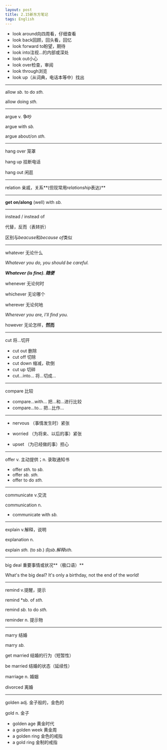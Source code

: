 ```yaml
---
layout: post
title: 2.15新东方笔记
tags: English
---
```


- look around向四周看，仔细查看
- look back回顾，回头看，回忆
- look forward to盼望，期待
- look into注视...的内部或深处
- look out小心
- look over检查，审阅
- look through浏览
- look up（从词典，电话本等中）找出

-------

allow *sb.* to do *sth.*

allow doing *sth.*

-------

argue v. 争吵

argue with *sb.*

argue about/on *sth.*

-------

hang over 笼罩

hang up 挂断电话

hang out 闲逛

-------

relation 亲戚，关系**(但现常用*relationship*表达)**

-------

**get on/along** (well) with *sb.*

-------

instead / instead of

代替，反而（表转折）

区别与*beacuse*和*because of*类似

-------

whatever 无论什么

*Whatever you do, you should be careful.*

***Whatever (is fine). 随便***

whenever 无论何时

whichever 无论哪个

wherever 无论何地

*Wherever you are, I'll find you.*

however 无论怎样，**然而**

-------

cut 将...切开

- cut out 删除
- cut off 切除
- cut down 缩减，砍倒
- cut up 切碎
- cut...into... 将...切成...

-------

compare 比较

- compare...with... 把...和...进行比较
- compare...to... 把...比作...

-------

- nervous （事情发生时）紧张

- worried （为将来、以后的事）紧张

- upset （为已经做的事）担心

-------

offer v. 主动提供；n. 录取通知书

- offer *sth.* to *sb.*
- offer *sb.* *sth.*
- offer to do *sth.* 

-------

communicate v.交流

communication n.

- communicate with *sb.*

-------

explain v.解释，说明

explanation n.

explain *sth.* (to *sb.*) 向*sb.*解释*sth.*

-------

big deal 重要事情或状况**（极口语）**

What's the big deal? It's only a birthday, not the end of the world!

-------

remind v.提醒，提示

remind *sb. of *sth.*

remind *sb.* to do *sth.*

reminder n. 提示物

-------

marry 结婚

marry *sb.*

get married 结婚的行为（短暂性）

be married 结婚的状态（延续性）

marriage n. 婚姻

divorced 离婚

-------

golden adj. 金子般的，金色的

gold n. 金子

- golden age 黄金时代
- a golden week 黄金周
- a golden ring 金色的戒指
- a gold ring 金制的戒指
